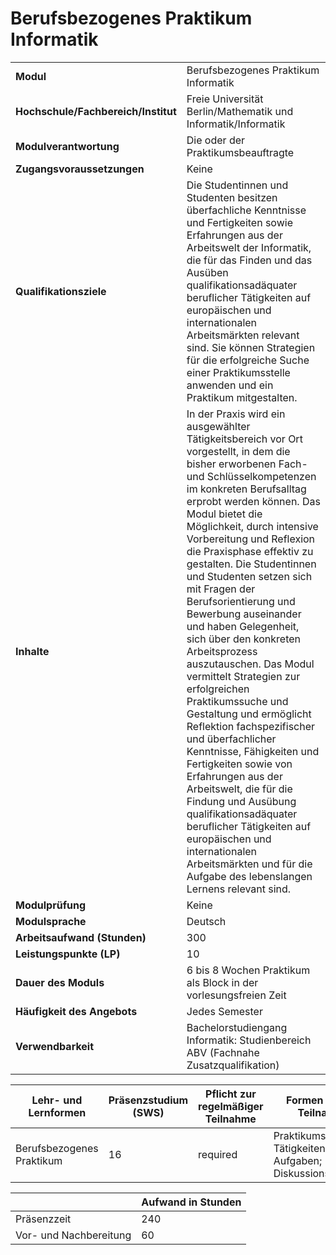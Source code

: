 # Berufsbezogenes Praktikum Informatik
|                                    |   |
|------------------------------------|---|
|**Modul**                           | Berufsbezogenes Praktikum Informatik |
|**Hochschule/Fachbereich/Institut** | Freie Universität Berlin/Mathematik und Informatik/Informatik |
|**Modulverantwortung**              | Die oder der Praktikumsbeauftragte |
|**Zugangsvoraussetzungen**          | Keine |
|**Qualifikationsziele**             | Die Studentinnen und Studenten besitzen überfachliche Kenntnisse und Fertigkeiten sowie Erfahrungen aus der Arbeitswelt der Informatik, die für das Finden und das Ausüben qualifikationsadäquater beruflicher Tätigkeiten auf europäischen und internationalen Arbeitsmärkten relevant sind. Sie können Strategien für die erfolgreiche Suche einer Praktikumsstelle anwenden und ein Praktikum mitgestalten. |
|**Inhalte**                         | In der Praxis wird ein ausgewählter Tätigkeitsbereich vor Ort vorgestellt, in dem die bisher erworbenen Fach- und Schlüsselkompetenzen im konkreten Berufsalltag erprobt werden können. Das Modul bietet die Möglichkeit, durch intensive Vorbereitung und Reflexion die Praxisphase effektiv zu gestalten. Die Studentinnen und Studenten setzen sich mit Fragen der Berufsorientierung und Bewerbung auseinander und haben Gelegenheit, sich über den konkreten Arbeitsprozess auszutauschen. Das Modul vermittelt Strategien zur erfolgreichen Praktikumssuche und Gestaltung und ermöglicht Reflektion fachspezifischer und überfachlicher Kenntnisse, Fähigkeiten und Fertigkeiten sowie von Erfahrungen aus der Arbeitswelt, die für die Findung und Ausübung qualifikationsadäquater beruflicher Tätigkeiten auf europäischen und internationalen Arbeitsmärkten und für die Aufgabe des lebenslangen Lernens relevant sind. |
|**Modulprüfung**                    | Keine |
|**Modulsprache**                    | Deutsch |
|**Arbeitsaufwand (Stunden)**        | 300 |
|**Leistungspunkte (LP)**            | 10 |
|**Dauer des Moduls**                | 6 bis 8 Wochen Praktikum als Block in der vorlesungsfreien Zeit |
|**Häufigkeit des Angebots**         | Jedes Semester |
|**Verwendbarkeit**                  | Bachelorstudiengang Informatik: Studienbereich ABV (Fachnahe Zusatzqualifikation) |

| Lehr- und Lernformen | Präsenzstudium <br> (SWS) | Pflicht zur regelmäßiger Teilnahme | Formen aktiver Teilnahme |
| ---------------------|---------------------------|------------------------------------|------------------------- |
| Berufsbezogenes Praktikum | 16                        | required                           | Praktikumsbezogene Tätigkeiten und Aufgaben; Diskussionsbeiträge |

|   | Aufwand in Stunden |
| - |--------------------|
| Präsenzzeit                              | 240   |
| Vor- und Nachbereitung                   | 60    |
